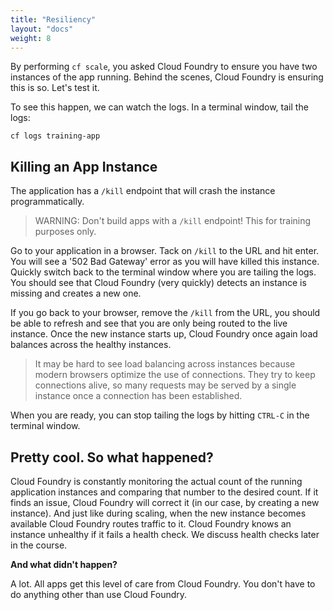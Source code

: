 ```yaml
---
title: "Resiliency"
layout: "docs"
weight: 8
---
```


By performing `cf scale`, you asked Cloud Foundry to ensure you have two instances of the app running. Behind the scenes, Cloud Foundry is ensuring this is so. Let's test it.

To see this happen, we can watch the logs. In a terminal window, tail the logs: 

```
cf logs training-app
```

## Killing an App Instance

The application has a `/kill` endpoint that will crash the instance programmatically.

> WARNING: Don't build apps with a `/kill` endpoint! This for training purposes only.

Go to your application in a browser. Tack on `/kill` to the URL and hit enter. You will see a '502 Bad Gateway' error as you will have killed this instance. Quickly switch back to the terminal window where you are tailing the logs. You should see that Cloud Foundry (very quickly) detects an instance is missing and creates a new one.

If you go back to your browser, remove the `/kill` from the URL, you should be able to refresh and see that you are only being routed to the live instance. Once the new instance starts up, Cloud Foundry once again load balances across the healthy instances.

> It may be hard to see load balancing across instances because modern browsers optimize the use of connections. They try to keep connections alive, so many requests may be served by a single instance once a connection has been established.

When you are ready, you can stop tailing the logs by hitting `CTRL-C` in the terminal window.

## Pretty cool. So what happened?

Cloud Foundry is constantly monitoring the actual count of the running application instances and comparing that number to the desired count. If it finds an issue, Cloud Foundry will correct it (in our case, by creating a new instance). And just like during scaling, when the new instance becomes available Cloud Foundry routes traffic to it. Cloud Foundry knows an instance unhealthy if it fails a health check. We discuss health checks later in the course.

**And what didn't happen?**

A lot. All apps get this level of care from Cloud Foundry. You don't have to do anything other than use Cloud Foundry.